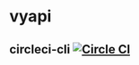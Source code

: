 # vyapi
## circleci-cli [![Circle CI](https://circleci.com/gh/MDLTechUniversity/vyapi/tree/develop.svg?style=shield&circle-token=1511367e6a4b5b8e903349376452f5242989dea0)](https://circleci.com/gh/MDLTechUniversity/vyapi/tree/develop) 
